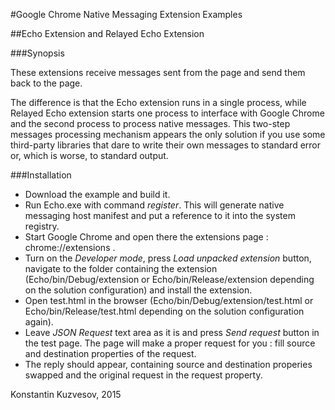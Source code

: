 #Google Chrome Native Messaging Extension Examples

##Echo Extension and Relayed Echo Extension

###Synopsis

These extensions receive messages sent from the page and send them back to the page.

The difference is that the Echo extension runs in a single process, while Relayed Echo extension starts one process to interface with Google Chrome
and the second process to process native messages. This two-step messages processing mechanism appears the only solution if you use some
third-party libraries that dare to write their own messages to standard error or, which is worse, to standard output.

###Installation
* Download the example and build it.
* Run Echo.exe with command *register*. This will generate native messaging host manifest and put a reference to it into the system registry.
* Start Google Chrome and open there the extensions page : chrome://extensions .
* Turn on the *Developer mode*, press *Load unpacked extension* button, navigate to the folder containing the extension
  (Echo/bin/Debug/extension or Echo/bin/Release/extension depending on the solution configuration) and install the extension.
* Open test.html in the browser (Echo/bin/Debug/extension/test.html or Echo/bin/Release/test.html depending on the solution configuration again).
* Leave *JSON Request* text area as it is and press *Send request* button in the test page. 
  The page will make a proper request for you : fill source and destination properties of the request.
* The reply should appear, containing source and destination properies swapped and the original request in the request property.

Konstantin Kuzvesov, 2015